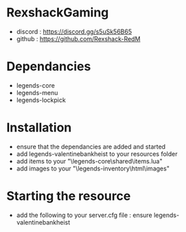# RexshackGaming
- discord : https://discord.gg/s5uSk56B65
- github : https://github.com/Rexshack-RedM

# Dependancies
- legends-core
- legends-menu
- legends-lockpick

# Installation
- ensure that the dependancies are added and started
- add legends-valentinebankheist to your resources folder
- add items to your "\legends-core\shared\items.lua"
- add images to your "\legends-inventory\html\images"

# Starting the resource
- add the following to your server.cfg file : ensure legends-valentinebankheist
